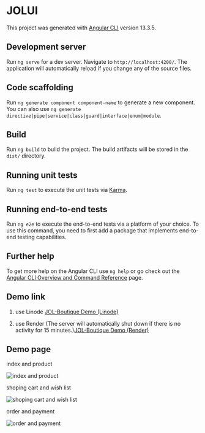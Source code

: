 # JOLUI

This project was generated with [Angular CLI](https://github.com/angular/angular-cli) version 13.3.5.

## Development server

Run `ng serve` for a dev server. Navigate to `http://localhost:4200/`. The application will automatically reload if you change any of the source files.

## Code scaffolding

Run `ng generate component component-name` to generate a new component. You can also use `ng generate directive|pipe|service|class|guard|interface|enum|module`.

## Build

Run `ng build` to build the project. The build artifacts will be stored in the `dist/` directory.

## Running unit tests

Run `ng test` to execute the unit tests via [Karma](https://karma-runner.github.io).

## Running end-to-end tests

Run `ng e2e` to execute the end-to-end tests via a platform of your choice. To use this command, you need to first add a package that implements end-to-end testing capabilities.

## Further help

To get more help on the Angular CLI use `ng help` or go check out the [Angular CLI Overview and Command Reference](https://angular.io/cli) page.

## Demo link

1. use Linode [JOL-Boutique Demo (Linode)](https://forest-bhfq.com)
   
2. use Render (The server will automatically shut down if there is no activity for 15 minutes.)[JOL-Boutique Demo (Render)](https://jol-boutique.onrender.com)

## Demo page 
index and product

<img src="https://forest-bhfq.com/image/index.gif" alt="index and product">

shoping cart and wish list

<img src="https://forest-bhfq.com/image/cart.gif" alt="shoping cart and wish list">

order and payment

<img src="https://forest-bhfq.com/image/order.gif" alt="order and payment">



